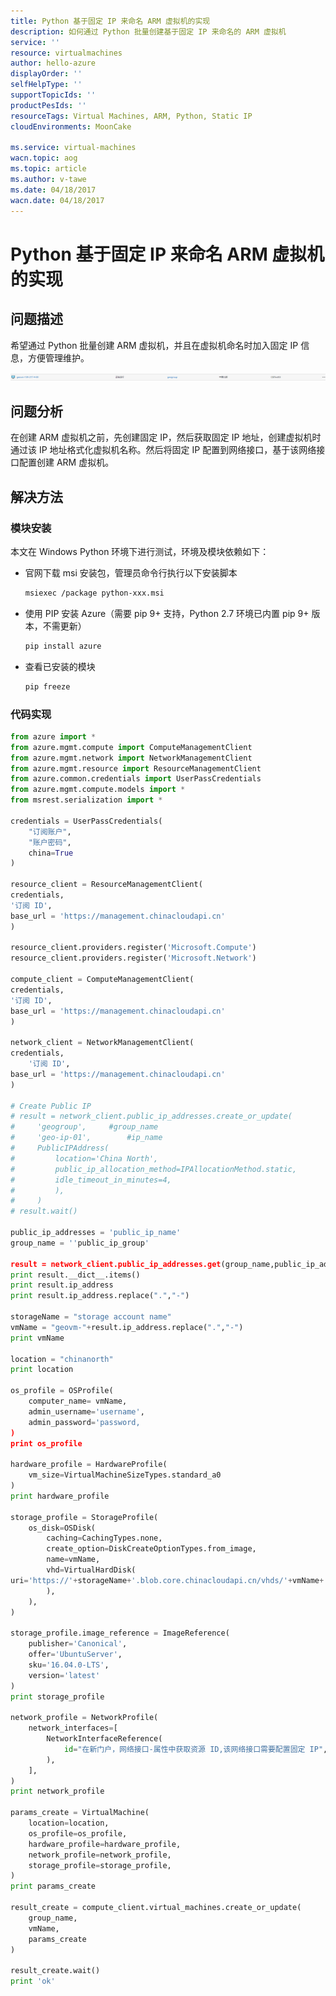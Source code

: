 ```yaml
---
title: Python 基于固定 IP 来命名 ARM 虚拟机的实现
description: 如何通过 Python 批量创建基于固定 IP 来命名的 ARM 虚拟机
service: ''
resource: virtualmachines
author: hello-azure
displayOrder: ''
selfHelpType: ''
supportTopicIds: ''
productPesIds: ''
resourceTags: Virtual Machines, ARM, Python, Static IP
cloudEnvironments: MoonCake

ms.service: virtual-machines
wacn.topic: aog
ms.topic: article
ms.author: v-tawe
ms.date: 04/18/2017
wacn.date: 04/18/2017
---
```


# Python 基于固定 IP 来命名 ARM 虚拟机的实现

## **问题描述**

希望通过 Python 批量创建 ARM 虚拟机，并且在虚拟机命名时加入固定 IP 信息，方便管理维护。

![vm](./media/aog-virtual-machines-qa-arm-batch-create-set-static-ip-with-python/vm.png)

## **问题分析**

在创建 ARM 虚拟机之前，先创建固定 IP，然后获取固定 IP 地址，创建虚拟机时通过该 IP 地址格式化虚拟机名称。然后将固定 IP 配置到网络接口，基于该网络接口配置创建 ARM 虚拟机。

## **解决方法**

### **模块安装**

本文在 Windows Python 环境下进行测试，环境及模块依赖如下：

- 官网下载 msi 安装包，管理员命令行执行以下安装脚本

    ```Bash
    msiexec /package python-xxx.msi
    ```

- 使用 PIP 安装 Azure（需要 pip 9+ 支持，Python 2.7 环境已内置 pip 9+ 版本，不需更新）

    ```Bash
    pip install azure
    ```

- 查看已安装的模块

    ```Bash
    pip freeze
    ```

### **代码实现**

```Python
from azure import *
from azure.mgmt.compute import ComputeManagementClient
from azure.mgmt.network import NetworkManagementClient
from azure.mgmt.resource import ResourceManagementClient
from azure.common.credentials import UserPassCredentials
from azure.mgmt.compute.models import *
from msrest.serialization import *

credentials = UserPassCredentials(
    "订阅账户",
    "账户密码",
    china=True
)

resource_client = ResourceManagementClient(
credentials,
'订阅 ID',
base_url = 'https://management.chinacloudapi.cn'
)

resource_client.providers.register('Microsoft.Compute')
resource_client.providers.register('Microsoft.Network')

compute_client = ComputeManagementClient(
credentials,
'订阅 ID',
base_url = 'https://management.chinacloudapi.cn'
)

network_client = NetworkManagementClient(
credentials,
    '订阅 ID',
base_url = 'https://management.chinacloudapi.cn'
)

# Create Public IP
# result = network_client.public_ip_addresses.create_or_update(
#     'geogroup',     #group_name
#     'geo-ip-01',        #ip_name
#     PublicIPAddress(
#         location='China North',
#         public_ip_allocation_method=IPAllocationMethod.static,
#         idle_timeout_in_minutes=4,
#         ),
#     )
# result.wait()

public_ip_addresses = 'public_ip_name'
group_name = ''public_ip_group'

result = network_client.public_ip_addresses.get(group_name,public_ip_addresses)
print result.__dict__.items()
print result.ip_address
print result.ip_address.replace(".","-")

storageName = "storage account name"
vmName = "geovm-"+result.ip_address.replace(".","-")
print vmName

location = "chinanorth"
print location

os_profile = OSProfile(
    computer_name= vmName,
    admin_username='username',
    admin_password='password,
)
print os_profile

hardware_profile = HardwareProfile(
    vm_size=VirtualMachineSizeTypes.standard_a0
)
print hardware_profile

storage_profile = StorageProfile(
    os_disk=OSDisk(
        caching=CachingTypes.none,
        create_option=DiskCreateOptionTypes.from_image,
        name=vmName,
        vhd=VirtualHardDisk(
uri='https://'+storageName+'.blob.core.chinacloudapi.cn/vhds/'+vmName+'.vhd',
        ),
    ),
)

storage_profile.image_reference = ImageReference(
    publisher='Canonical',
    offer='UbuntuServer',
    sku='16.04.0-LTS',
    version='latest'
)
print storage_profile

network_profile = NetworkProfile(
    network_interfaces=[
        NetworkInterfaceReference(
            id="在新门户，网络接口-属性中获取资源 ID,该网络接口需要配置固定 IP",
        ),
    ],
)
print network_profile

params_create = VirtualMachine(
    location=location,
    os_profile=os_profile,
    hardware_profile=hardware_profile,
    network_profile=network_profile,
    storage_profile=storage_profile,
)
print params_create

result_create = compute_client.virtual_machines.create_or_update(
    group_name,
    vmName,
    params_create
)

result_create.wait()
print 'ok'
```